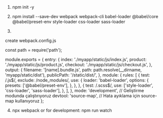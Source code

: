 1. npm init -y

2. npm install --save-dev webpack webpack-cli babel-loader @babel/core @babel/preset-env style-loader css-loader sass-loader

3. 
create webpack.config.js

const path = require('path');

module.exports = {
  entry: {
    index: './myapp/static/js/index.js',
    product: './myapp/static/js/product.js',
    checkout: './myapp/static/js/checkout.js',
  },
  output: {
    filename: '[name].bundle.js',
    path: path.resolve(__dirname, 'myapp/static/dist'),
    publicPath: '/static/dist/',
  },
  module: {
    rules: [
      {
        test: /\.js$/,
        exclude: /node_modules/,
        use: {
          loader: 'babel-loader',
          options: {
            presets: ['@babel/preset-env'],
          },
        },
      },
      {
        test: /\.scss$/,
        use: ['style-loader', 'css-loader', 'sass-loader'],
      },
    ],
  },
  mode: 'development',  // Geliştirme modunda çalıştırıyoruz
  devtool: 'source-map', // Hata ayıklama için source-map kullanıyoruz
};

4. npx webpack 
or for development: npm run watch
